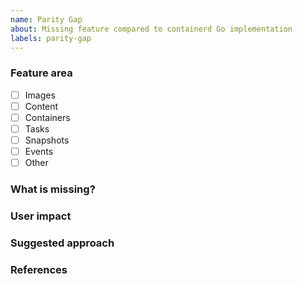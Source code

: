 ```yaml
---
name: Parity Gap
about: Missing feature compared to containerd Go implementation
labels: parity-gap
---
```


### Feature area
- [ ] Images
- [ ] Content
- [ ] Containers
- [ ] Tasks
- [ ] Snapshots
- [ ] Events
- [ ] Other

### What is missing?

### User impact

### Suggested approach

### References